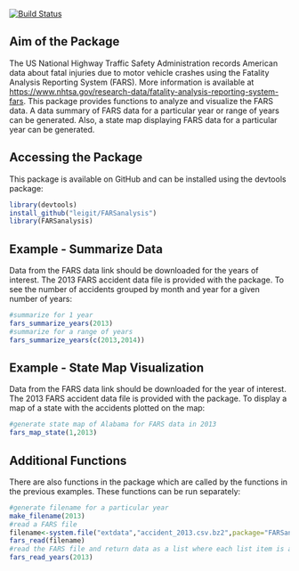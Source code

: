 
<!-- README.md is generated from README.Rmd. Please edit that file -->
[![Build Status](https://travis-ci.org/leigitcode/FARSanalysis.svg?branch=master)](https://travis-ci.org/leigitcode/FARSanalysis)

Aim of the Package
------------------

The US National Highway Traffic Safety Administration records American data about fatal injuries due to motor vehicle crashes using the Fatality Analysis Reporting System (FARS). More information is available at <https://www.nhtsa.gov/research-data/fatality-analysis-reporting-system-fars>. This package provides functions to analyze and visualize the FARS data. A data summary of FARS data for a particular year or range of years can be generated. Also, a state map displaying FARS data for a particular year can be generated.

Accessing the Package
---------------------

This package is available on GitHub and can be installed using the devtools package:

``` r
library(devtools)
install_github("leigit/FARSanalysis")
library(FARSanalysis)
```

Example - Summarize Data
------------------------

Data from the FARS data link should be downloaded for the years of interest. The 2013 FARS accident data file is provided with the package. To see the number of accidents grouped by month and year for a given number of years:

``` r
#summarize for 1 year
fars_summarize_years(2013)
#summarize for a range of years
fars_summarize_years(c(2013,2014))
```

Example - State Map Visualization
---------------------------------

Data from the FARS data link should be downloaded for the year of interest. The 2013 FARS accident data file is provided with the package. To display a map of a state with the accidents plotted on the map:

``` r
#generate state map of Alabama for FARS data in 2013
fars_map_state(1,2013)
```

Additional Functions
--------------------

There are also functions in the package which are called by the functions in the previous examples. These functions can be run separately:

``` r
#generate filename for a particular year
make_filename(2013)
#read a FARS file
filename<-system.file("extdata","accident_2013.csv.bz2",package="FARSanalysis")
fars_read(filename)
#read the FARS file and return data as a list where each list item is a tbl_df object containing month and year data for one file.
fars_read_years(2013)
```
